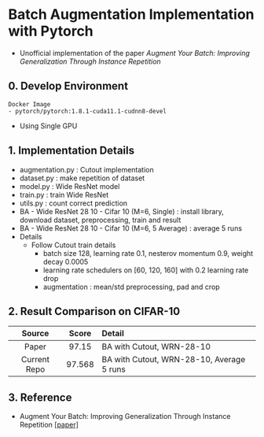 # Batch Augmentation Implementation with Pytorch
- Unofficial implementation of the paper *Augment Your Batch: Improving Generalization Through Instance Repetition*


## 0. Develop Environment
```
Docker Image
- pytorch/pytorch:1.8.1-cuda11.1-cudnn8-devel
```
- Using Single GPU


## 1. Implementation Details
- augmentation.py : Cutout implementation
- dataset.py : make repetition of dataset
- model.py : Wide ResNet model
- train.py : train Wide ResNet
- utils.py : count correct prediction
- BA - Wide ResNet 28 10 - Cifar 10 (M=6, Single) : install library, download dataset, preprocessing, train and result
- BA - Wide ResNet 28 10 - Cifar 10 (M=6, 5 Average) : average 5 runs
- Details
  * Follow Cutout train details
    * batch size 128, learning rate 0.1, nesterov momentum 0.9, weight decay 0.0005
    * learning rate schedulers on [60, 120, 160] with 0.2 learning rate drop
    * augmentation : mean/std preprocessing, pad and crop


## 2. Result Comparison on CIFAR-10
|Source|Score|Detail|
|:-:|:-:|:-|
|Paper|97.15|BA with Cutout, WRN-28-10|
|Current Repo|97.568|BA with Cutout, WRN-28-10, Average 5 runs|


## 3. Reference
- Augment Your Batch: Improving Generalization Through Instance Repetition [[paper]](https://arxiv.org/pdf/1901.09335.pdf)
